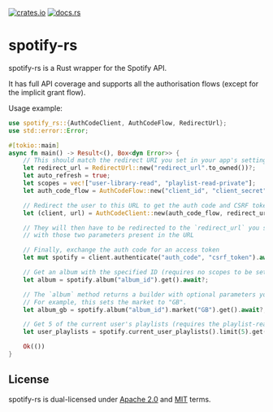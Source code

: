 [![crates.io](https://img.shields.io/crates/v/spotify-rs)](https://crates.io/crates/spotify-rs)
[![docs.rs](https://img.shields.io/docsrs/spotify-rs)](https://docs.rs/spotify-rs)

# spotify-rs
spotify-rs is a Rust wrapper for the Spotify API.

It has full API coverage and supports all the authorisation flows (except for the implicit grant flow).

Usage example:
```rust
use spotify_rs::{AuthCodeClient, AuthCodeFlow, RedirectUrl};
use std::error::Error;

#[tokio::main]
async fn main() -> Result<(), Box<dyn Error>> {
    // This should match the redirect URI you set in your app's settings
    let redirect_url = RedirectUrl::new("redirect_url".to_owned())?;
    let auto_refresh = true;
    let scopes = vec!["user-library-read", "playlist-read-private"];
    let auth_code_flow = AuthCodeFlow::new("client_id", "client_secret", scopes);

    // Redirect the user to this URL to get the auth code and CSRF token
    let (client, url) = AuthCodeClient::new(auth_code_flow, redirect_url, auto_refresh);

    // They will then have to be redirected to the `redirect_url` you specified,
    // with those two parameters present in the URL

    // Finally, exchange the auth code for an access token
    let mut spotify = client.authenticate("auth_code", "csrf_token").await?;

    // Get an album with the specified ID (requires no scopes to be set)
    let album = spotify.album("album_id").get().await?;

    // The `album` method returns a builder with optional parameters you can set
    // For example, this sets the market to "GB".
    let album_gb = spotify.album("album_id").market("GB").get().await?;

    // Get 5 of the current user's playlists (requires the playlist-read-private scope)
    let user_playlists = spotify.current_user_playlists().limit(5).get().await?;

    Ok(())
}
```

## License
spotify-rs is dual-licensed under [Apache 2.0](https://github.com/Bogpan/spotify-rs/blob/main/LICENSE-APACHE) and [MIT](https://github.com/Bogpan/spotify-rs/blob/main/LICENSE-MIT) terms.

